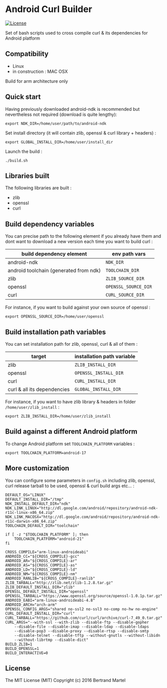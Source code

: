 # Android Curl Builder

[![License](http://img.shields.io/:license-mit-blue.svg)](LICENSE.md)

Set of bash scripts used to cross compile curl & its dependencies for Android platform

## Compatibility

* Linux
* in construction : MAC OSX

Build for arm architecture only

## Quick start

Having previously downloaded android-ndk is recommended but nevertheless not required (download is quite lengthy): 

```
export NDK_DIR=/home/user/path/to/android-ndk
```

Set install directory (it will contain zlib, openssl & curl library + headers) :
```
export GLOBAL_INSTALL_DIR=/home/user/install_dir
```

Launch the build :

```
./build.sh
```

## Libraries built

The following libraries are built :

* zlib
* openssl
* curl

## Build dependency variables

You can precise path to the following element if you already have them and dont want to download a new version each time you want to build curl :

| build dependency element               | env path vars         |
|----------------------------------------|-----------------------|
| android-ndk                            | `NDK_DIR`             |
| android toolchain (generated from ndk) | `TOOLCHAIN_DIR`       |
| zlib                                   | `ZLIB_SOURCE_DIR`     |
| openssl                                | `OPENSSL_SOURCE_DIR`  |
| curl                                   | `CURL_SOURCE_DIR`     |

For instance, if you want to build against your own source of openssl :
```
export OPENSSL_SOURCE_DIR=/home/user/openssl
```

## Build installation path variables

You can set installation path for zlib, openssl, curl & all of them :

| target                      |      installation path variable  |
|-----------------------------|----------------------------------|
| zlib                        |    `ZLIB_INSTALL_DIR`              |
| openssl                     |    `OPENSSL_INSTALL_DIR`           |
| curl                        |    `CURL_INSTALL_DIR`              |
| curl & all its dependencies     |    `GLOBAL_INSTALL_DIR`            |

For instance, if you want to have zlib library & headers in folder `/home/user/zlib_install` :
```
export ZLIB_INSTALL_DIR=/home/user/zlib_install
```

## Build against a different Android platform 

To change Android platform set `TOOLCHAIN_PLATFORM` variables :

```
export TOOLCHAIN_PLATFORM=android-17
```

## More customization

You can configure some parameters in `config.sh` including zlib, openssl, curl release tarball to be used, openssl & curl build args etc... :

```
DEFAULT_OS="LINUX"
DEFAULT_INSTALL_DIR="/tmp"
NDK_INSTALL_DEFAULT_DIR="ndk"
NDK_LINK_LINUX="http://dl.google.com/android/repository/android-ndk-r11c-linux-x86_64.zip"
NDK_LINK_MACOSX="http://dl.google.com/android/repository/android-ndk-r11c-darwin-x86_64.zip"
TOOLCHAIN_DEFAULT_DIR="toolchain"

if [ -z "$TOOLCHAIN_PLATFORM" ]; then
	TOOLCHAIN_PLATFORM="android-21"
fi

CROSS_COMPILE="arm-linux-androideabi"
ANDROID_CC="${CROSS_COMPILE}-gcc"
ANDROID_AR="${CROSS_COMPILE}-ar"
ANDROID_AS="${CROSS_COMPILE}-as"
ANDROID_LD="${CROSS_COMPILE}-ld"
ANDROID_NM="${CROSS_COMPILE}-nm"
ANDROID_RANLIB="${CROSS_COMPILE}-ranlib"
ZLIB_TARBALL="http://zlib.net/zlib-1.2.8.tar.gz"
ZLIB_DEFAULT_INSTALL_DIR="zlib"
OPENSSL_DEFAULT_INSTALL_DIR="openssl"
OPENSSL_TARBALL="https://www.openssl.org/source/openssl-1.0.1p.tar.gz"
ANDROID_EABI="arm-linux-androideabi-4.8"
ANDROID_ARCH="arch-arm"
OPENSSL_CONFIG_ARGS="shared no-ssl2 no-ssl3 no-comp no-hw no-engine"
CURL_DEFAULT_INSTALL_DIR="curl"
CURL_TARBALL="https://github.com/curl/curl/archive/curl-7_49_0.tar.gz"
CURL_ARGS="--with-ssl --with-zlib --disable-ftp --disable-gopher 
	--disable-file --disable-imap --disable-ldap --disable-ldaps 
	--disable-pop3 --disable-proxy --disable-rtsp --disable-smtp 
	--disable-telnet --disable-tftp --without-gnutls --without-libidn 
	--without-librtmp --disable-dict"
BUILD_ZLIB=1
BUILD_OPENSSL=1
BUILD_INTERACTIVE=0
```

## License

The MIT License (MIT) Copyright (c) 2016 Bertrand Martel
